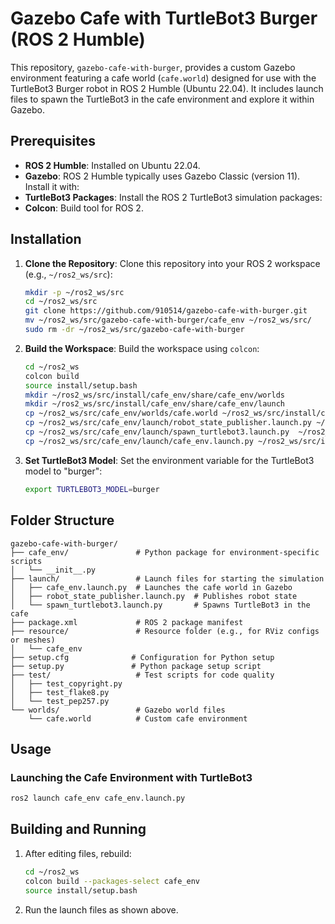 # Gazebo Cafe with TurtleBot3 Burger (ROS 2 Humble)

This repository, `gazebo-cafe-with-burger`, provides a custom Gazebo environment featuring a cafe world (`cafe.world`) designed for use with the TurtleBot3 Burger robot in ROS 2 Humble (Ubuntu 22.04). It includes launch files to spawn the TurtleBot3 in the cafe environment and explore it within Gazebo.

## Prerequisites

- **ROS 2 Humble**: Installed on Ubuntu 22.04.
- **Gazebo**: ROS 2 Humble typically uses Gazebo Classic (version 11). Install it with:
- **TurtleBot3 Packages**: Install the ROS 2 TurtleBot3 simulation packages:
- **Colcon**: Build tool for ROS 2.

## Installation

1. **Clone the Repository**:
   Clone this repository into your ROS 2 workspace (e.g., `~/ros2_ws/src`):
   ```bash
   mkdir -p ~/ros2_ws/src
   cd ~/ros2_ws/src
   git clone https://github.com/910514/gazebo-cafe-with-burger.git
   mv ~/ros2_ws/src/gazebo-cafe-with-burger/cafe_env ~/ros2_ws/src/
   sudo rm -dr ~/ros2_ws/src/gazebo-cafe-with-burger
   ```

2. **Build the Workspace**:
   Build the workspace using `colcon`:
   ```bash
   cd ~/ros2_ws
   colcon build
   source install/setup.bash
   mkdir ~/ros2_ws/src/install/cafe_env/share/cafe_env/worlds
   mkdir ~/ros2_ws/src/install/cafe_env/share/cafe_env/launch
   cp ~/ros2_ws/src/cafe_env/worlds/cafe.world ~/ros2_ws/src/install/cafe_env/share/cafe_env/worlds
   cp ~/ros2_ws/src/cafe_env/launch/robot_state_publisher.launch.py ~/ros2_ws/src/install/cafe_env/share/cafe_env/launch
   cp ~/ros2_ws/src/cafe_env/launch/spawn_turtlebot3.launch.py  ~/ros2_ws/src/install/cafe_env/share/cafe_env/launch
   cp ~/ros2_ws/src/cafe_env/launch/cafe_env.launch.py ~/ros2_ws/src/install/cafe_env/share/cafe_env
   ```

3. **Set TurtleBot3 Model**:
   Set the environment variable for the TurtleBot3 model to "burger":
   ```bash
   export TURTLEBOT3_MODEL=burger
   ```

## Folder Structure

```
gazebo-cafe-with-burger/
├── cafe_env/               # Python package for environment-specific scripts
│   └── __init__.py
├── launch/                 # Launch files for starting the simulation
│   ├── cafe_env.launch.py  # Launches the cafe world in Gazebo
│   ├── robot_state_publisher.launch.py  # Publishes robot state
│   └── spawn_turtlebot3.launch.py       # Spawns TurtleBot3 in the cafe
├── package.xml             # ROS 2 package manifest
├── resource/               # Resource folder (e.g., for RViz configs or meshes)
│   └── cafe_env
├── setup.cfg              # Configuration for Python setup
├── setup.py               # Python package setup script
├── test/                   # Test scripts for code quality
│   ├── test_copyright.py
│   ├── test_flake8.py
│   └── test_pep257.py
└── worlds/                 # Gazebo world files
    └── cafe.world          # Custom cafe environment
```

## Usage

### Launching the Cafe Environment with TurtleBot3

   ```bash
   ros2 launch cafe_env cafe_env.launch.py
   ```

## Building and Running

1. After editing files, rebuild:
   ```bash
   cd ~/ros2_ws
   colcon build --packages-select cafe_env
   source install/setup.bash
   ```
2. Run the launch files as shown above.